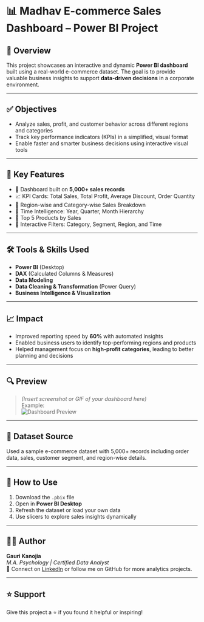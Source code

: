 # 📊 Madhav E-commerce Sales Dashboard – Power BI Project

## 🔹 Overview  
This project showcases an interactive and dynamic **Power BI dashboard** built using a real-world e-commerce dataset. The goal is to provide valuable business insights to support **data-driven decisions** in a corporate environment.

---

## ✅ Objectives
- Analyze sales, profit, and customer behavior across different regions and categories  
- Track key performance indicators (KPIs) in a simplified, visual format  
- Enable faster and smarter business decisions using interactive visual tools

---

## 🧩 Key Features
- 📌 Dashboard built on **5,000+ sales records**  
- 📈 KPI Cards: Total Sales, Total Profit, Average Discount, Order Quantity  
- 📍 Region-wise and Category-wise Sales Breakdown  
- 📆 Time Intelligence: Year, Quarter, Month Hierarchy  
- 🎯 Top 5 Products by Sales  
- 📂 Interactive Filters: Category, Segment, Region, and Time

---

## 🛠️ Tools & Skills Used
- **Power BI** (Desktop)  
- **DAX** (Calculated Columns & Measures)  
- **Data Modeling**  
- **Data Cleaning & Transformation** (Power Query)  
- **Business Intelligence & Visualization**

---

## 📈 Impact
- Improved reporting speed by **60%** with automated insights  
- Enabled business users to identify top-performing regions and products  
- Helped management focus on **high-profit categories**, leading to better planning and decisions

---

## 🔍 Preview  
> *(Insert screenshot or GIF of your dashboard here)*  
> Example:  
> ![Dashboard Preview](link-to-image.png)

---

## 📂 Dataset Source  
Used a sample e-commerce dataset with 5,000+ records including order data, sales, customer segment, and region-wise details.

---

## 📌 How to Use
1. Download the `.pbix` file  
2. Open in **Power BI Desktop**  
3. Refresh the dataset or load your own data  
4. Use slicers to explore sales insights dynamically

---

## 🙋‍♀️ Author  
**Gauri Kanojia**  
_M.A. Psychology | Certified Data Analyst_  
📧 Connect on [LinkedIn](#) or follow me on GitHub for more analytics projects.

---

## ⭐ Support  
Give this project a ⭐ if you found it helpful or inspiring!
